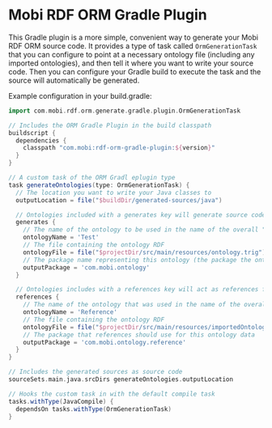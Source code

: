 # Mobi RDF ORM Gradle Plugin
This Gradle plugin is a more simple, convenient way to generate your Mobi RDF ORM source code. It provides a type of task called `OrmGenerationTask` that you can configure to point at a necessary ontology file (including any imported ontologies), and then tell it where you want to write your source code. Then you can configure your Gradle build to execute the task and the source will automatically be generated.

Example configuration in your build.gradle:

```groovy
import com.mobi.rdf.orm.generate.gradle.plugin.OrmGenerationTask

// Includes the ORM Gradle Plugin in the build classpath
buildscript {
  dependencies {
    classpath "com.mobi:rdf-orm-gradle-plugin:${version}"
  }
}

// A custom task of the ORM Gradl eplugin type
task generateOntologies(type: OrmGenerationTask) {
  // The location you want to write your Java classes to
  outputLocation = file("$buildDir/generated-sources/java")

  // Ontologies included with a generates key will generate source code
  generates {
    // The name of the ontology to be used in the name of the overall "Thing" class
    ontologyName = 'Test'
    // The file containing the ontology RDF
    ontologyFile = file("$projectDir/src/main/resources/ontology.trig")
    // The package name representing this ontology (the package the ontology will be generated in)
    outputPackage = 'com.mobi.ontology'
  }

  // Ontologies includes with a references key will act as references for the generated source, but won't create Java files
  references {
    // The name of the ontology that was used in the name of the overall "Thing" class
    ontologyName = 'Reference'
    // The file containing the ontology RDF
    ontologyFile = file("$projectDir/src/main/resources/importedOntology.rdf")
    // The package that references should use for this ontology data
    outputPackage = 'com.mobi.ontology.reference'
  }
}

// Includes the generated sources as source code
sourceSets.main.java.srcDirs generateOntologies.outputLocation

// Hooks the custom task in with the default compile task
tasks.withType(JavaCompile) {
  dependsOn tasks.withType(OrmGenerationTask)
}
```
